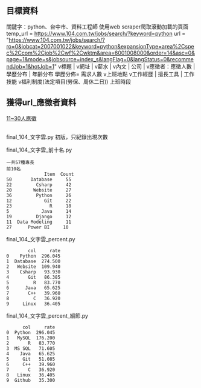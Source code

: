 ## 目標資料
關鍵字：python、台中市、資料工程師
使用web scraper爬取滾動加載的頁面
temp_url = https://www.104.com.tw/jobs/search/?keyword=python
url = "https://www.104.com.tw/jobs/search/?ro=0&jobcat=2007001022&keyword=python&expansionType=area%2Cspec%2Ccom%2Cjob%2Cwf%2Cwktm&area=6001008000&order=14&asc=0&page=1&mode=s&jobsource=index_s&langFlag=0&langStatus=0&recommendJob=1&hotJob=1"
v標題 | v網址 | v薪水 | v內文 | 公司 |
v應徵者：應徵人數 | 學歷分布 | 年齡分布
學歷分佈=
需求人數
v上班地點
v工作經歷 | 擅長工具 | 工作技能
v福利制度(法定項目(勞保、周休二日))
上班時段

## 獲得url_應徵者資料
<a data-v-704cbba1="" class="font-weight-bold d-inline-block pl-2 align-middle" href="//www.104.com.tw/jobs/apply/analysis/854al" target="_blank" rel="noopener"><div data-v-e22ef343="" data-v-704cbba1="" class="analysisBars d-inline-block align-text-top mr-1" data-gtm-head="應徵分析"><span data-v-e22ef343="" class="analysisBars__item"></span><span data-v-e22ef343="" class="analysisBars__item active"></span><span data-v-e22ef343="" class="analysisBars__item active"></span><span data-v-e22ef343="" class="analysisBars__item active"></span></div> 11~30人應徵</a>

## 
final_104_文字雲.py
初版，只紀錄出現次數

final_104_文字雲_前十名.py
```angular2html
一共57種專長
前10名
              Item  Count
50       Database     55
22         Csharp     42
20        Website     27
36         Python     26
12            Git     22
23              R     18
5            Java     14
19         Django     12
11  Data Modeling     11
27      Power BI​     10
```

final_104_文字雲_percent.py
```angular2html
        col     rate
0    Python  296.045
1  Database  274.500
2   Website  109.940
3    Csharp   93.930
4       Git   86.385
5         R   83.770
6      Java   65.625
7       C++   39.960
8         C   36.920
9     Linux   36.405
```

final_104_文字雲_percent_細節.py
```angular2html
      col     rate
0  Python  296.045
1   MySQL  176.200
2       R   83.770
3  MS SQL   71.605
4    Java   65.625
5     Git   51.085
6     C++   39.960
7       C   36.920
8   Linux   36.405
9  Github   35.300
```
